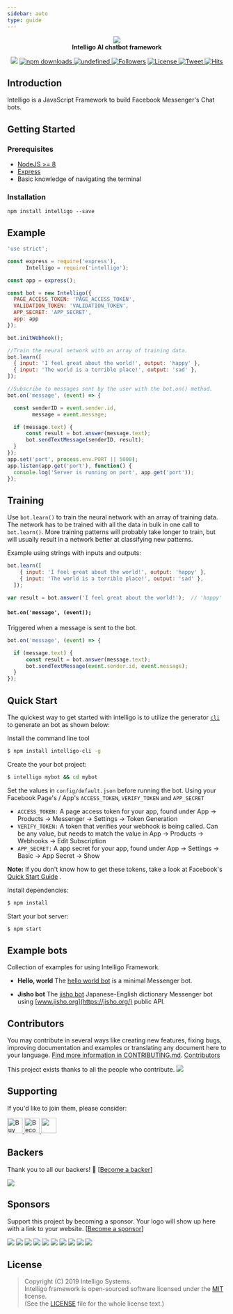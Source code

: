 ```yaml
---
sidebar: auto
type: guide
---
```


<p align="center">
	<img src="https://raw.githubusercontent.com/intelligo-systems/intelligo/master/.github/intelligo-logo.png"/>
<br>
	<b>Intelligo AI chatbot framework</b>
</p>
<p align="center">
    <a class="badge-align" href="https://www.codacy.com/app/tortuvshin/intelligo?utm_source=github.com&amp;utm_medium=referral&amp;utm_content=techstar-inc/intelligo&amp;utm_campaign=Badge_Grade"><img src="https://api.codacy.com/project/badge/Grade/c7f41b9927fe4d2a9b18e564e23294cc"/></a>
   <a href="https://www.npmjs.com/package/intelligo">
      <img alt="npm downloads" src="https://img.shields.io/npm/dt/intelligo.svg?style=flat-square">
    </a>
     <a href="https://www.npmjs.com/package/intelligo">
        <img alt="undefined" src="https://img.shields.io/npm/v/intelligo.svg?style=flat-square">
        </a>
    <a href="https://github.com/tortuvshin/">
        <img src="https://img.shields.io/github/followers/tortuvshin.svg?style=social&label=Follow"
            alt="Followers"></a>
    <a href="https://github.com/intelligo-systems/intelligo/blob/master/LICENSE">
            <img alt="License" src="https://img.shields.io/github/license/intelligo-systems/intelligo.svg?colorB=blue&style=flat-square">
           </a>
      <a href="https://twitter.com/intent/tweet?text=Wow:&url=https://github.com/intelligo-systems/intelligo">
     <img alt="Tweet" src="https://img.shields.io/twitter/url/http/shields.io.svg?style=social">
     </a>
    <a href="http://hits.dwyl.io/intelligo-system/intelligo">
     <img alt="Hits" src="http://hits.dwyl.io/intelligo-system/intelligo.svg">
     </a>
</p>

## Introduction

Intelligo is a JavaScript Framework to build Facebook Messenger's Chat bots. 

## Getting Started

### Prerequisites

- [NodeJS >= 8](https://nodejs.org/)
- [Express](https://expressjs.com/)
- Basic knowledge of navigating the terminal

### Installation

```
npm install intelligo --save
```

## Example

```js
'use strict';

const express = require('express'),
      Intelligo = require('intelligo');

const app = express();

const bot = new Intelligo({
  PAGE_ACCESS_TOKEN: 'PAGE_ACCESS_TOKEN',
  VALIDATION_TOKEN: 'VALIDATION_TOKEN',
  APP_SECRET: 'APP_SECRET',
  app: app
});

bot.initWebhook();

//Train the neural network with an array of training data.
bot.learn([
  { input: 'I feel great about the world!', output: 'happy' },
  { input: 'The world is a terrible place!', output: 'sad' },
]);

//Subscribe to messages sent by the user with the bot.on() method.
bot.on('message', (event) => {

  const senderID = event.sender.id,
        message = event.message;

  if (message.text) {
      const result = bot.answer(message.text);
      bot.sendTextMessage(senderID, result);
  }
});
app.set('port', process.env.PORT || 5000);
app.listen(app.get('port'), function() {
  console.log('Server is running on port', app.get('port'));
});
```

## Training

Use `bot.learn()` to train the neural network with an array of training data. The network has to be trained with all the data in bulk in one call to `bot.learn()`. More training patterns will probably take longer to train, but will usually result in a network better at classifying new patterns.

Example using strings with inputs and outputs:

```js
bot.learn([
    { input: 'I feel great about the world!', output: 'happy' },
    { input: 'The world is a terrible place!', output: 'sad' },
  ]);

var result = bot.answer('I feel great about the world!');  // 'happy'
```

#### `bot.on('message', (event));`

Triggered when a message is sent to the bot.

```js
bot.on('message', (event) => {

  if (message.text) {
      const result = bot.answer(message.text);
      bot.sendTextMessage(event.sender.id, event.message);
  }
});
```

## Quick Start

The quickest way to get started with intelligo is to utilize the generator [`cli`](https://github.com/intelligo-systems/intelligo-cli) to generate an bot as shown below:

Install the command line tool

```bash
$ npm install intelligo-cli -g
```
Create the your bot project:

```bash
$ intelligo mybot && cd mybot
```

Set the values in `config/default.json` before running the bot. Using your Facebook Page's / App's `ACCESS_TOKEN`, `VERIFY_TOKEN` and `APP_SECRET`

- `ACCESS_TOKEN:` A page access token for your app, found under App -> Products -> Messenger -> Settings -> Token Generation
- `VERIFY_TOKEN:` A token that verifies your webhook is being called. Can be any value, but needs to match the value in App -> Products -> Webhooks -> Edit Subscription
- `APP_SECRET:` A app secret for your app, found under App -> Settings -> Basic -> App Secret -> Show

**Note:** If you don't know how to get these tokens, take a look at Facebook's [Quick Start Guide](https://developers.facebook.com/docs/messenger-platform/guides/quick-start) .

Install dependencies:

```bash
$ npm install
```

Start your bot server:

```bash
$ npm start
```
## Example bots

Collection of examples for using Intelligo Framework.

- **Hello, world** The [hello world bot](https://github.com/intelligo-systems/intelligo/blob/master/samples/hello-bot) is a minimal Messenger bot.

- **Jisho bot** The [jisho bot](https://github.com/intelligo-systems/intelligo/blob/master/samples/jisho-bot) Japanese-English dictionary Messenger bot using [www.jisho.org](https://jisho.org/) public API.


## Contributors

You may contribute in several ways like creating new features, fixing bugs, improving documentation and examples
or translating any document here to your language. [Find more information in CONTRIBUTING.md](CONTRIBUTING.md).
<a href="https://github.com/intelligo-systems/intelligo/graphs/contributors">Contributors</a>

This project exists thanks to all the people who contribute.
<a href="https://github.com/intelligo-systems/intelligo/contributors"><img src="https://opencollective.com/intelligo/contributors.svg?width=890&button=false" /></a>

## Supporting

If you'd like to join them, please consider:

 <a href='https://www.ko-fi.com/turtuvshin' target="_blank">
    <img src='https://az743702.vo.msecnd.net/cdn/kofi3.png?v=0' height='35' alt='Buy Me a Coffee at ko-fi.com' />
 </a> 
 <a href='https://www.patreon.com/turtuvshin' target="_blank">
    <img src='https://c5.patreon.com/external/logo/become_a_patron_button@2x.png' height='35' alt='Become a Patron!' />
  </a>
 <a href="https://opencollective.com/intelligo/donate" target="_blank">
  <img src="https://opencollective.com/intelligo/donate/button@2x.png?color=blue" height='35'/>
</a>

## Backers

Thank you to all our backers! 🙏 [[Become a backer](https://opencollective.com/intelligo#backer)]

<a href="https://opencollective.com/intelligo#backers" target="_blank"><img src="https://opencollective.com/intelligo/backers.svg?width=890"></a>


## Sponsors

Support this project by becoming a sponsor. Your logo will show up here with a link to your website. [[Become a sponsor](https://opencollective.com/intelligo#sponsor)]

<a href="https://opencollective.com/intelligo/sponsor/0/website" target="_blank"><img src="https://opencollective.com/intelligo/sponsor/0/avatar.svg"></a>
<a href="https://opencollective.com/intelligo/sponsor/1/website" target="_blank"><img src="https://opencollective.com/intelligo/sponsor/1/avatar.svg"></a>
<a href="https://opencollective.com/intelligo/sponsor/2/website" target="_blank"><img src="https://opencollective.com/intelligo/sponsor/2/avatar.svg"></a>
<a href="https://opencollective.com/intelligo/sponsor/3/website" target="_blank"><img src="https://opencollective.com/intelligo/sponsor/3/avatar.svg"></a>
<a href="https://opencollective.com/intelligo/sponsor/4/website" target="_blank"><img src="https://opencollective.com/intelligo/sponsor/4/avatar.svg"></a>
<a href="https://opencollective.com/intelligo/sponsor/5/website" target="_blank"><img src="https://opencollective.com/intelligo/sponsor/5/avatar.svg"></a>
<a href="https://opencollective.com/intelligo/sponsor/6/website" target="_blank"><img src="https://opencollective.com/intelligo/sponsor/6/avatar.svg"></a>
<a href="https://opencollective.com/intelligo/sponsor/7/website" target="_blank"><img src="https://opencollective.com/intelligo/sponsor/7/avatar.svg"></a>
<a href="https://opencollective.com/intelligo/sponsor/8/website" target="_blank"><img src="https://opencollective.com/intelligo/sponsor/8/avatar.svg"></a>
<a href="https://opencollective.com/intelligo/sponsor/9/website" target="_blank"><img src="https://opencollective.com/intelligo/sponsor/9/avatar.svg"></a>



## License

> Copyright (C) 2019 Intelligo Systems.  
> Intelligo framework is open-sourced software licensed under the [MIT](https://opensource.org/licenses/MIT) license.  
> (See the [LICENSE](https://github.com/intelligo-systems/intelligo/blob/master/LICENSE) file for the whole license text.)
